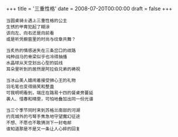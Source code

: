 +++
title = '三重性格'
date = 2008-07-20T00:00:00
draft = false
+++

```text
当圆桌骑士遇上三重性格的公主
生锈的甲胄犯起了糊涂
该向左、向右还是向前看
或是听凭橱窗里的时尚与纹章共舞？

当炙热的情感迷失在三条岔口的歧路
纯种战马的脊梁似乎也冷得抽搐
水晶球从天空划出心型的弧线
耳朵里听到的居然是阿拉伯兄弟的祷祝

当冰山美人嬉闹着接受狮心王的礼物
羽毛笔也变得搞笑和整蛊
可我明明看到，端庄在路易十四的餐桌旁蔓延
袭人、惜春和晴雯，可怕地叠加出同一份光谱

当三个季节同时来到苏格兰南部的河湖
约克城外的弓弩手焦急地守望魔幻征途
不想、不愿也不敢猜测下一封电邮
谁知道那是不是又一条让人心碎的回复
```
